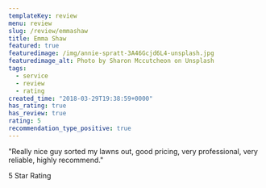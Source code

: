 ```yaml
---
templateKey: review
menu: review
slug: /review/emmashaw
title: Emma Shaw
featured: true
featuredimage: /img/annie-spratt-3A46Gcjd6L4-unsplash.jpg
featuredimage_alt: Photo by Sharon Mccutcheon on Unsplash
tags:
  - service
  - review
  - rating
created_time: "2018-03-29T19:38:59+0000"
has_rating: true
has_review: true
rating: 5
recommendation_type_positive: true
---
```

"Really nice guy sorted my lawns out, good pricing, very professional, very reliable, highly recommend."


5 Star Rating